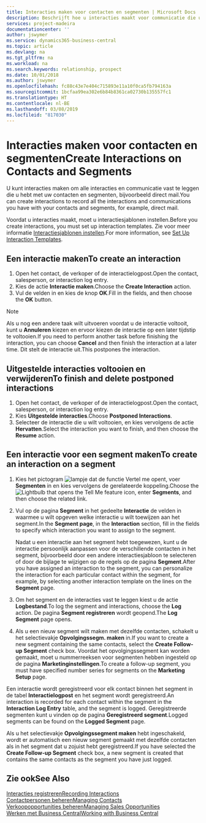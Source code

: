 ```yaml
---
title: Interacties maken voor contacten en segmenten | Microsoft Docs
description: Beschrijft hoe u interacties maakt voor communicatie die u hebt met uw contacten en segmenten in Business Central, bijvoorbeeld direct mail.
services: project-madeira
documentationcenter: ''
author: jswymer
ms.service: dynamics365-business-central
ms.topic: article
ms.devlang: na
ms.tgt_pltfrm: na
ms.workload: na
ms.search.keywords: relationship, prospect
ms.date: 10/01/2018
ms.author: jswymer
ms.openlocfilehash: fc88c43e7e404c715893e11a10f0ca5fb794163a
ms.sourcegitcommit: 1bcfaa99ea302e6b84b8361ca02730b135557fc1
ms.translationtype: HT
ms.contentlocale: nl-BE
ms.lasthandoff: 03/08/2019
ms.locfileid: "817030"
---
```

# <a name="create-interactions-on-contacts-and-segments"></a><span data-ttu-id="31a0e-103">Interacties maken voor contacten en segmenten</span><span class="sxs-lookup"><span data-stu-id="31a0e-103">Create Interactions on Contacts and Segments</span></span>
<span data-ttu-id="31a0e-104">U kunt interacties maken om alle interacties en communicatie vast te leggen die u hebt met uw contacten en segmenten, bijvoorbeeld direct mail.</span><span class="sxs-lookup"><span data-stu-id="31a0e-104">You can create interactions to record all the interactions and communications you have with your contacts and segments, for example, direct mail.</span></span>

<span data-ttu-id="31a0e-105">Voordat u interacties maakt, moet u interactiesjablonen instellen.</span><span class="sxs-lookup"><span data-stu-id="31a0e-105">Before you create interactions, you must set up interaction templates.</span></span> <span data-ttu-id="31a0e-106">Zie voor meer informatie [Interactiesjablonen instellen](marketing-interactions.md).</span><span class="sxs-lookup"><span data-stu-id="31a0e-106">For more information, see  [Set Up Interaction Templates](marketing-interactions.md).</span></span>

## <a name="to-create-an-interaction"></a><span data-ttu-id="31a0e-107">Een interactie maken</span><span class="sxs-lookup"><span data-stu-id="31a0e-107">To create an interaction</span></span>
1. <span data-ttu-id="31a0e-108">Open het contact, de verkoper of de interactielogpost.</span><span class="sxs-lookup"><span data-stu-id="31a0e-108">Open the contact, salesperson, or interaction log entry.</span></span>
2. <span data-ttu-id="31a0e-109">Kies de actie **Interactie maken**.</span><span class="sxs-lookup"><span data-stu-id="31a0e-109">Choose the **Create Interaction** action.</span></span>
3. <span data-ttu-id="31a0e-110">Vul de velden in en kies de knop **OK**.</span><span class="sxs-lookup"><span data-stu-id="31a0e-110">Fill in the fields, and then choose the **OK** button.</span></span>

> [!NOTE]  
>   <span data-ttu-id="31a0e-111">Als u nog een andere taak wilt uitvoeren voordat u de interactie voltooit, kunt u **Annuleren** kiezen en ervoor kiezen de interactie op een later tijdstip te voltooien.</span><span class="sxs-lookup"><span data-stu-id="31a0e-111">If you need to perform another task before finishing the interaction, you can choose **Cancel** and then finish the interaction at a later time.</span></span> <span data-ttu-id="31a0e-112">Dit stelt de interactie uit.</span><span class="sxs-lookup"><span data-stu-id="31a0e-112">This postpones the interaction.</span></span>

## <a name="to-finish-and-delete-postponed-interactions"></a><span data-ttu-id="31a0e-113">Uitgestelde interacties voltooien en verwijderen</span><span class="sxs-lookup"><span data-stu-id="31a0e-113">To finish and delete postponed interactions</span></span>
1. <span data-ttu-id="31a0e-114">Open het contact, de verkoper of de interactielogpost.</span><span class="sxs-lookup"><span data-stu-id="31a0e-114">Open the contact, salesperson, or interaction log entry.</span></span>
2. <span data-ttu-id="31a0e-115">Kies **Uitgestelde interacties**.</span><span class="sxs-lookup"><span data-stu-id="31a0e-115">Choose **Postponed Interactions**.</span></span>
3. <span data-ttu-id="31a0e-116">Selecteer de interactie die u wilt voltooien, en kies vervolgens de actie **Hervatten**.</span><span class="sxs-lookup"><span data-stu-id="31a0e-116">Select the interaction you want to finish, and then choose the **Resume** action.</span></span>

## <a name="to-create-an-interaction-on-a-segment"></a><span data-ttu-id="31a0e-117">Een interactie voor een segment maken</span><span class="sxs-lookup"><span data-stu-id="31a0e-117">To create an interaction on a segment</span></span>
1. <span data-ttu-id="31a0e-118">Kies het pictogram ![lampje dat de functie Vertel me opent](media/ui-search/search_small.png "Vertel me wat u wilt doen"), voer **Segmenten** in en kies vervolgens de gerelateerde koppeling.</span><span class="sxs-lookup"><span data-stu-id="31a0e-118">Choose the ![Lightbulb that opens the Tell Me feature](media/ui-search/search_small.png "Tell me what you want to do") icon, enter **Segments**, and then choose the related link.</span></span>
2. <span data-ttu-id="31a0e-119">Vul op de pagina **Segment** in het gedeelte **Interactie** de velden in waarmee u wilt opgeven welke interactie u wilt toewijzen aan het segment.</span><span class="sxs-lookup"><span data-stu-id="31a0e-119">In the **Segment page**, in the **Interaction** section, fill in the fields to specify which interaction you want to assign to the segment.</span></span>

    <span data-ttu-id="31a0e-120">Nadat u een interactie aan het segment hebt toegewezen, kunt u de interactie persoonlijk aanpassen voor de verschillende contacten in het segment, bijvoorbeeld door een andere interactiesjabloon te selecteren of door de bijlage te wijzigen op de regels op de pagina **Segment**.</span><span class="sxs-lookup"><span data-stu-id="31a0e-120">After you have assigned an interaction to the segment, you can personalize the interaction for each particular contact within the segment, for example, by selecting another interaction template on the lines on the **Segment** page.</span></span>  
3. <span data-ttu-id="31a0e-121">Om het segment en de interacties vast te leggen kiest u de actie **Logbestand**.</span><span class="sxs-lookup"><span data-stu-id="31a0e-121">To log the segment and interactions, choose the **Log** action.</span></span> <span data-ttu-id="31a0e-122">De pagina **Segment registreren** wordt geopend.</span><span class="sxs-lookup"><span data-stu-id="31a0e-122">The **Log Segment** page opens.</span></span>
4. <span data-ttu-id="31a0e-123">Als u een nieuw segment wilt maken met dezelfde contacten, schakelt u het selectievakje **Opvolgingssegm. maken** in.</span><span class="sxs-lookup"><span data-stu-id="31a0e-123">If you want to create a new segment containing the same contacts, select the **Create Follow-up Segment** check box.</span></span> <span data-ttu-id="31a0e-124">Voordat het opvolgingssegment kan worden gemaakt, moet u nummerreeksen voor segmenten hebben ingesteld op de pagina **Marketinginstellingen**.</span><span class="sxs-lookup"><span data-stu-id="31a0e-124">To create a follow-up segment, you must have specified number series for segments on the **Marketing Setup** page.</span></span>

<span data-ttu-id="31a0e-125">Een interactie wordt geregistreerd voor elk contact binnen het segment in de tabel **Interactielogpost** en het segment wordt geregistreerd.</span><span class="sxs-lookup"><span data-stu-id="31a0e-125">An interaction is recorded for each contact within the segment in the **Interaction Log Entry** table, and the segment is logged.</span></span> <span data-ttu-id="31a0e-126">Geregistreerde segmenten kunt u vinden op de pagina **Geregistreerd segment**.</span><span class="sxs-lookup"><span data-stu-id="31a0e-126">Logged segments can be found on the **Logged Segment** page.</span></span>

<span data-ttu-id="31a0e-127">Als u het selectievakje **Opvolgingssegment maken** hebt ingeschakeld, wordt er automatisch een nieuw segment gemaakt met dezelfde contacten als in het segment dat u zojuist hebt geregistreerd.</span><span class="sxs-lookup"><span data-stu-id="31a0e-127">If you have selected the **Create Follow-up Segment** check box, a new segment is created that contains the same contacts as the segment you have just logged.</span></span>

## <a name="see-also"></a><span data-ttu-id="31a0e-128">Zie ook</span><span class="sxs-lookup"><span data-stu-id="31a0e-128">See Also</span></span>
[<span data-ttu-id="31a0e-129">Interacties registreren</span><span class="sxs-lookup"><span data-stu-id="31a0e-129">Recording Interactions</span></span>](marketing-interactions.md)  
[<span data-ttu-id="31a0e-130">Contactpersonen beheren</span><span class="sxs-lookup"><span data-stu-id="31a0e-130">Managing Contacts</span></span>](marketing-contacts.md)  
[<span data-ttu-id="31a0e-131">Verkoopopportunities beheren</span><span class="sxs-lookup"><span data-stu-id="31a0e-131">Managing Sales Opportunities</span></span>](marketing-manage-sales-opportunities.md)  
[<span data-ttu-id="31a0e-132">Werken met Business Central</span><span class="sxs-lookup"><span data-stu-id="31a0e-132">Working with Business Central</span></span>](ui-work-product.md)
